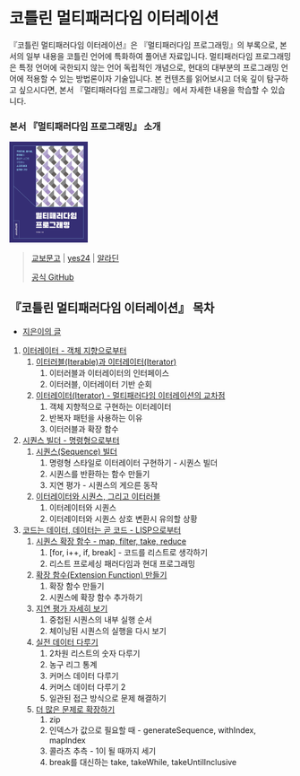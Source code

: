 # 코틀린 멀티패러다임 이터레이션

『코틀린 멀티패러다임 이터레이션』은 『멀티패러다임 프로그래밍』의 부록으로, 본서의 일부 내용을 코틀린 언어에 특화하여 풀어낸 자료입니다. 멀티패러다임 프로그래밍은 특정 언어에 국한되지 않는 언어 독립적인 개념으로, 현대의 대부분의 프로그래밍 언어에 적용할 수 있는 방법론이자 기술입니다. 본 컨텐츠를 읽어보시고 더욱 깊이 탐구하고 싶으시다면, 본서 『멀티패러다임 프로그래밍』에서 자세한 내용을 학습할 수 있습니다.

### 본서 『멀티패러다임 프로그래밍』 소개

<a href="https://product.kyobobook.co.kr/detail/S000216318962"><img alt="멀티패러다임 프로그래밍" src="img/book.jpg" width="140px"></a>

> [교보문고](https://product.kyobobook.co.kr/detail/S000216318962) |
[yes24](https://www.yes24.com/product/goods/145367977)
| [알라딘](https://www.aladin.co.kr/shop/wproduct.aspx?ItemId=362548794)
>
> [공식 GitHub](https://github.com/marpple/multi-paradigm-programming) 

## 『코틀린 멀티패러다임 이터레이션』 목차

- [지은이의 글](md/0.1-지은이의-글.md)

1. [이터레이터 - 객체 지향으로부터](md/1.0-이터레이터---객체-지향으로부터.md)
   1. [이터러블(Iterable)과 이터레이터(Iterator)](md/1.1-이터러블(Iterable)과-이터레이터(Iterator).md)
      1. 이터러블과 이터레이터의 인터페이스
      2. 이터러블, 이터레이터 기반 순회
   2. [이터레이터(Iterator) - 멀티패러다임 이터레이션의 교차점](md/1.2-이터레이터(Iterator)---멀티패러다임-이터레이션의-교차점.md)
      1. 객체 지향적으로 구현하는 이터레이터
      2. 반복자 패턴을 사용하는 이유
      3. 이터러블과 확장 함수
2. [시퀀스 빌더 - 명령형으로부터](md/2.0-시퀀스-빌더---명령형으로부터.md)
   1. [시퀀스(Sequence) 빌더](md/2.1-시퀀스(Sequence)-빌더.md)
      1. 명령형 스타일로 이터레이터 구현하기 - 시퀀스 빌더
      2. 시퀀스를 반환하는 함수 만들기
      3. 지연 평가 - 시퀀스의 게으른 동작
   2. [이터레이터와 시퀀스, 그리고 이터러블](md/2.2-이터레이터와-시퀀스,-그리고-이터러블.md)
      1. 이터레이터와 시퀀스
      2. 이터레이터와 시퀀스 상호 변환시 유의할 상황
3. [코드는 데이터, 데이터는 곧 코드 - LISP으로부터](md/3.0-코드는-데이터,-데이터는-곧-코드---LISP으로부터.md)
   1. [시퀀스 확장 함수 - map, filter, take, reduce](md/3.1-명령형-코드를-시퀀스-확장-함수로-전환하기.md)
      1. [for, i++, if, break] - 코드를 리스트로 생각하기
      2. 리스트 프로세싱 패러다임과 현대 프로그래밍
   2. [확장 함수(Extension Function) 만들기](md/3.2-확장-함수(Extension-Function)-만들기.md)
      1. 확장 함수 만들기
      2. 시퀀스에 확장 함수 추가하기
   3. [지연 평가 자세히 보기](md/3.3-지연-평가-자세히-보기.md)
      1. 중첩된 시퀀스의 내부 실행 순서
      2. 체이닝된 시퀀스의 실행을 다시 보기
   4. [실전 데이터 다루기](md/3.4-실전-데이터-다루기.md)
      1. 2차원 리스트의 숫자 다루기
      2. 농구 리그 통계
      3. 커머스 데이터 다루기
      4. 커머스 데이터 다루기 2
      5. 일관된 접근 방식으로 문제 해결하기
   5. [더 많은 문제로 확장하기](md/3.5-더-많은-문제로-확장하기.md)
      1. zip
      2. 인덱스가 값으로 필요할 때 - generateSequence, withIndex, mapIndex
      3. 콜라츠 추측 - 1이 될 때까지 세기
      4. break를 대신하는 take, takeWhile, takeUntilInclusive
